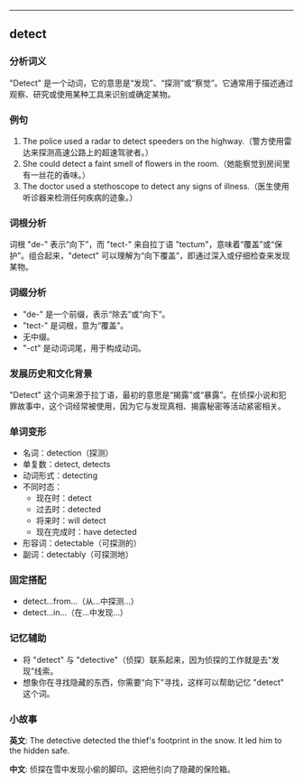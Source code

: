 
---------------
## detect
### 分析词义
"Detect" 是一个动词，它的意思是“发现”、“探测”或“察觉”。它通常用于描述通过观察、研究或使用某种工具来识别或确定某物。

### 例句
1. The police used a radar to detect speeders on the highway.（警方使用雷达来探测高速公路上的超速驾驶者。）
2. She could detect a faint smell of flowers in the room.（她能察觉到房间里有一丝花的香味。）
3. The doctor used a stethoscope to detect any signs of illness.（医生使用听诊器来检测任何疾病的迹象。）

### 词根分析
词根 "de-" 表示“向下”，而 "tect-" 来自拉丁语 "tectum"，意味着“覆盖”或“保护”。组合起来，"detect" 可以理解为“向下覆盖”，即通过深入或仔细检查来发现某物。

### 词缀分析
- "de-" 是一个前缀，表示“除去”或“向下”。
- "tect-" 是词根，意为“覆盖”。
- 无中缀。
- "-ct" 是动词词尾，用于构成动词。

### 发展历史和文化背景
"Detect" 这个词来源于拉丁语，最初的意思是“揭露”或“暴露”。在侦探小说和犯罪故事中，这个词经常被使用，因为它与发现真相、揭露秘密等活动紧密相关。

### 单词变形
- 名词：detection（探测）
- 单复数：detect, detects
- 动词形式：detecting
- 不同时态：
  - 现在时：detect
  - 过去时：detected
  - 将来时：will detect
  - 现在完成时：have detected
- 形容词：detectable（可探测的）
- 副词：detectably（可探测地）

### 固定搭配
- detect...from...（从…中探测…）
- detect...in…（在…中发现…）

### 记忆辅助
- 将 "detect" 与 "detective"（侦探）联系起来，因为侦探的工作就是去“发现”线索。
- 想象你在寻找隐藏的东西，你需要“向下”寻找，这样可以帮助记忆 "detect" 这个词。

### 小故事
**英文**:
The detective detected the thief's footprint in the snow. It led him to the hidden safe.

**中文**:
侦探在雪中发现小偷的脚印。这把他引向了隐藏的保险箱。


